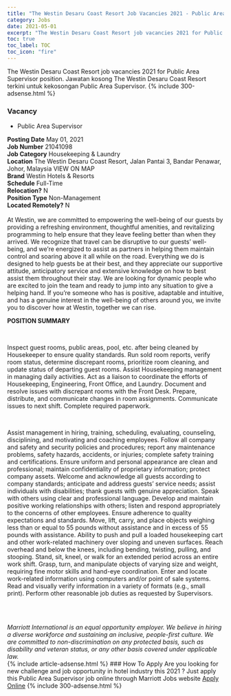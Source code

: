 ```yaml
---
title: "The Westin Desaru Coast Resort Job Vacancies 2021 - Public Area Supervisor" 
category: Jobs 
date: 2021-05-01 
excerpt: "The Westin Desaru Coast Resort job vacancies 2021 for Public Area Supervisor position. Jawatan kosong The Westin Desaru Coast Resort terkini untuk kekosongan Public Area Supervisor." 
toc: true 
toc_label: TOC 
toc_icon: "fire" 
--- 
```


The Westin Desaru Coast Resort job vacancies 2021 for Public Area Supervisor position. Jawatan kosong The Westin Desaru Coast Resort terkini untuk kekosongan Public Area Supervisor. 
{% include 300-adsense.html %} 
### Vacancy 
- Public Area Supervisor 
<div><div><b>Posting Date</b> May 01, 2021<br><b>Job Number</b> 21041098<br><b>Job Category</b> Housekeeping &amp; Laundry<br><b>Location</b> The Westin Desaru Coast Resort, Jalan Pantai 3, Bandar Penawar, Johor, Malaysia VIEW ON MAP<br><b>Brand</b> Westin Hotels &amp; Resorts<br><b>Schedule</b> Full-Time<br><b>Relocation?</b> N<br><b>Position Type</b> Non-Management<br><b>Located Remotely?</b> N<br><br>At Westin, we are committed to empowering the well-being of our guests by providing a refreshing environment, thoughtful amenities, and revitalizing programming to help ensure that they leave feeling better than when they arrived. We recognize that travel can be disruptive to our guests&#8217; well-being, and we&#8217;re energized to assist as partners in helping them maintain control and soaring above it all while on the road. Everything we do is designed to help guests be at their best, and they appreciate our supportive attitude, anticipatory service and extensive knowledge on how to best assist them throughout their stay. We are looking for dynamic people who are excited to join the team and ready to jump into any situation to give a helping hand. If you&#8217;re someone who has is positive, adaptable and intuitive, and has a genuine interest in the well-being of others around you, we invite you to discover how at Westin, together we can rise.<br></div><div> <p><strong>POSITION SUMMARY</strong></p> <p>&#160;</p> <p>Inspect guest rooms, public areas, pool, etc. after being cleaned by Housekeeper to ensure quality standards. Run sold room reports, verify room status, determine discrepant rooms, prioritize room cleaning, and update status of departing guest rooms. Assist Housekeeping management in managing daily activities. Act as a liaison to coordinate the efforts of Housekeeping, Engineering, Front Office, and Laundry. Document and resolve issues with discrepant rooms with the Front Desk. Prepare, distribute, and communicate changes in room assignments. Communicate issues to next shift. Complete required paperwork.</p> <p>&#160;</p> <p>Assist management in hiring, training, scheduling, evaluating, counseling, disciplining, and motivating and coaching employees. Follow all company and safety and security policies and procedures; report any maintenance problems, safety hazards, accidents, or injuries; complete safety training and certifications. Ensure uniform and personal appearance are clean and professional; maintain confidentiality of proprietary information; protect company assets. Welcome and acknowledge all guests according to company standards; anticipate and address guests&#8217; service needs; assist individuals with disabilities; thank guests with genuine appreciation. Speak with others using clear and professional language. Develop and maintain positive working relationships with others; listen and respond appropriately to the concerns of other employees. Ensure adherence to quality expectations and standards. Move, lift, carry, and place objects weighing less than or equal to 55 pounds without assistance and in excess of 55 pounds with assistance. Ability to push and pull a loaded housekeeping cart and other work-related machinery over sloping and uneven surfaces. Reach overhead and below the knees, including bending, twisting, pulling, and stooping. Stand, sit, kneel, or walk for an extended period across an entire work shift. Grasp, turn, and manipulate objects of varying size and weight, requiring fine motor skills and hand-eye coordination. Enter and locate work-related information using computers and/or point of sale systems. Read and visually verify information in a variety of formats (e.g., small print). Perform other reasonable job duties as requested by Supervisors.</p> <p>&#160;</p> </div> <div> &#160;</div> <em>Marriott International is an equal opportunity employer.&#160;We believe in hiring a diverse workforce and sustaining an inclusive, people-first culture.&#160;We are committed to non-discrimination on&#160;any&#160;protected&#160;basis, such as disability and veteran status, or any other basis covered under applicable law.</em><br></div> 
{% include article-adsense.html %} 
### How To Apply 
Are you looking for new challenge and job opportunity in hotel industry this 2021 ?
Just apply this Public Area Supervisor job online through Marriott Jobs website 
<a href="https://jobs.marriott.com/marriott/jobs/21041098?lang=en-us" class="btn btn--info" target="_blank" rel="nofollow noopenner">Apply Online</a> 
{% include 300-adsense.html %} 